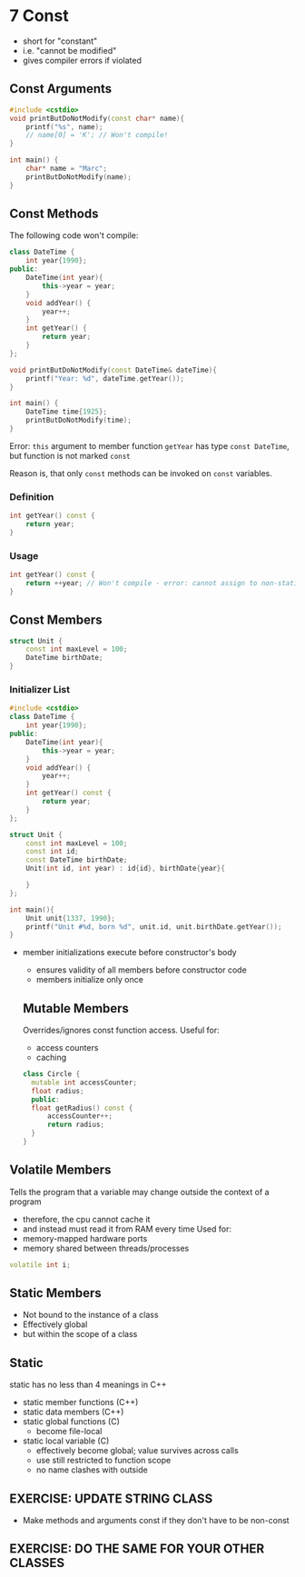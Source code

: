 # 7 Const
- short for "constant"
- i.e. "cannot be modified"
- gives compiler errors if violated

## Const Arguments

```cpp
#include <cstdio>
void printButDoNotModify(const char* name){
	printf("%s", name);
	// name[0] = 'K'; // Won't compile!
}

int main() {
	char* name = "Marc";
	printButDoNotModify(name);
}
```

## Const Methods

The following code won't compile:

```cpp
class DateTime {
	int year{1990};
public:
	DateTime(int year){
		this->year = year;
	}
	void addYear() {
		year++;
	}
	int getYear() {
		return year;
	}
};

void printButDoNotModify(const DateTime& dateTime){
	printf("Year: %d", dateTime.getYear());
}

int main() {
	DateTime time{1925};
	printButDoNotModify(time);
}
```

Error: `this` argument to member function `getYear` has type `const DateTime`, but function is not marked `const`

Reason is, that only `const` methods can be invoked on `const` variables.

### Definition

```cpp
int getYear() const {
	return year;
}
```

### Usage

```cpp
int getYear() const {
	return ++year; // Won't compile - error: cannot assign to non-static data member within const member function 'getYear'
}
```

## Const Members

```cpp
struct Unit {
	const int maxLevel = 100;
	DateTime birthDate;
}
```

### Initializer List

```cpp
#include <cstdio>
class DateTime {
	int year{1990};
public:
	DateTime(int year){
		this->year = year;
	}
	void addYear() {
		year++;
	}
	int getYear() const {
		return year;
	}
};

struct Unit {
	const int maxLevel = 100;
	const int id;
	const DateTime birthDate;
	Unit(int id, int year) : id{id}, birthDate{year}{

	}
};

int main(){
	Unit unit{1337, 1990};
	printf("Unit #%d, born %d", unit.id, unit.birthDate.getYear());
}
```

- member initializations execute before constructor's body
  - ensures validity of all members before constructor code
  - members initialize only once

  ## Mutable Members
  Overrides/ignores const function access. Useful for:
  - access counters
  - caching

  ```cpp
  class Circle {
	mutable int accessCounter;
	float radius;
	public:
	float getRadius() const {
		accessCounter++;
		return radius;
	}
  }
  ```

## Volatile Members
Tells the program that a variable may change outside the context of a program
- therefore, the cpu cannot cache it
- and instead must read it from RAM every time
Used for:
- memory-mapped hardware ports
- memory shared between threads/processes
```cpp
volatile int i;
```

## Static Members
- Not bound to the instance of a class
- Effectively global
- but within the scope of a class

## Static
static has no less than 4 meanings in C++

- static member functions (C++)
- static data members (C++)
- static global functions (C)
  - become file-local
- static local variable  (C)
  - effectively become global; value survives across calls
  - use still restricted to function scope
  - no name clashes with outside

## EXERCISE: UPDATE STRING CLASS
- Make methods and arguments const if they don't have to be non-const

## EXERCISE: DO THE SAME FOR YOUR OTHER CLASSES

